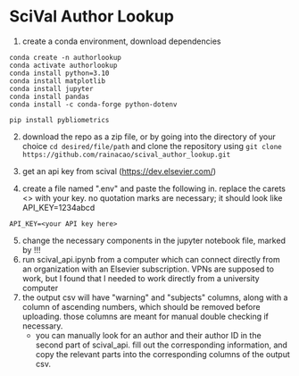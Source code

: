 # SciVal Author Lookup

1. create a conda environment, download dependencies
```
conda create -n authorlookup
conda activate authorlookup
conda install python=3.10
conda install matplotlib
conda install jupyter
conda install pandas
conda install -c conda-forge python-dotenv

pip install pybliometrics
```
2. download the repo as a zip file, or by going into the directory of your choice `cd desired/file/path` and clone the repository using `git clone https://github.com/rainacao/scival_author_lookup.git`

3. get an api key from scival (https://dev.elsevier.com/)
4. create a file named ".env" and paste the following in. replace the carets <> with your key. no quotation marks are necessary; it should look like API_KEY=1234abcd
```
API_KEY=<your API key here>
```
5. change the necessary components in the jupyter notebook file, marked by !!!
6.  run scival_api.ipynb from a computer which can connect directly from an organization with an Elsevier subscription. VPNs are supposed to work, but I found that I needed to work directly from a university computer
7. the output csv will have "warning" and "subjects" columns, along with a column of ascending numbers, which should be removed before uploading. those columns are meant for manual double checking if necessary. 
   - you can manually look for an author and their author ID in the second part of scival_api. fill out the corresponding information, and copy the relevant parts into the corresponding columns of the output csv.
